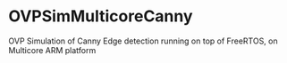 # OVPSimMulticoreCanny
OVP Simulation of Canny Edge detection running on top of FreeRTOS, on Multicore ARM platform
